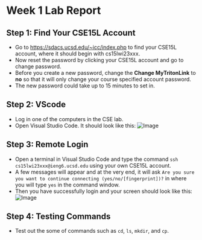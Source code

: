 # Week 1 Lab Report
## Step 1: Find Your CSE15L Account
- Go to https://sdacs.ucsd.edu/~icc/index.php to find your CSE15L account, where it should begin with cs15lwi23xxx.
- Now reset the password by clicking your CSE15L account and go to change password.
- Before you create a new password, change the **Change MyTritonLink** to **no** so that it will 
only change your course specified account password.
- The new password could take up to 15 minutes to set in.
## Step 2: VScode
- Log in one of the computers in the CSE lab.
- Open Visual Studio Code. It should look like this:
![Image](IENG6.jpg)
## Step 3: Remote Login
- Open a terminal in Visual Studio Code and type the command `ssh cs15lwi23xxx@ieng6.ucsd.edu` using your own 
CSE15L account.
- A few messages will appear and at the very end, it will ask `Are you sure you want to continue connecting (yes/no/[fingerprint])?` in where 
you will type `yes` in the command window.
- Then you have successfully login and your screen should look like this:
![Image](VSCode.jpg)
## Step 4: Testing Commands
- Test out the some of commands such as `cd`, `ls`, `mkdir`, and `cp`.
